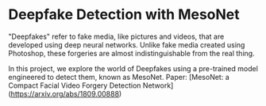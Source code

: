 # Deepfake Detection with MesoNet
"Deepfakes" refer to fake media, like pictures and videos, that are developed using deep neural networks. Unlike fake media created using Photoshop, these forgeries are almost indistinguishable from the real thing.

In this project, we explore the world of Deepfakes using a pre-trained model engineered to detect them, known as MesoNet.
Paper: [MesoNet: a Compact Facial Video Forgery Detection Network] (https://arxiv.org/abs/1809.00888)
